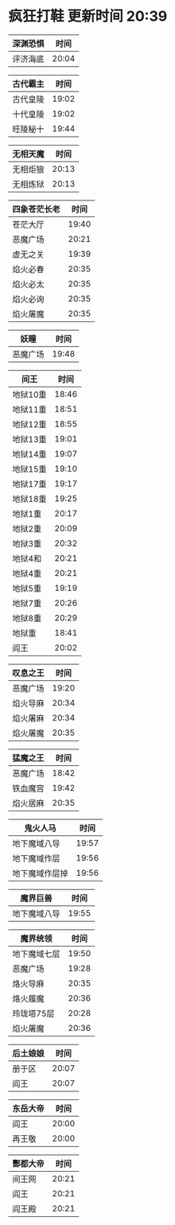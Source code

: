 # 疯狂打鞋 更新时间 20:39

| 深渊恐惧   | 时间    |
|--------|-------|
| 评济海底 | 20:04 |

| 古代霸主   | 时间    |
|--------|-------|
| 古代皇陵 | 19:02 |
| 十代皇陵 | 19:02 |
| 旺陵秘十 | 19:44 |

| 无相天魔   | 时间    |
|--------|-------|
| 无相炬狼 | 20:13 |
| 无相炼狱 | 20:13 |

| 四象苍茫长老   | 时间    |
|--------|-------|
| 苍茫大厅 | 19:40 |
| 恶魔广场 | 20:21 |
| 虚无之关 | 19:39 |
| 焰火必春 | 20:35 |
| 焰火必太 | 20:35 |
| 焰火必询 | 20:35 |
| 焰火屠魔 | 20:35 |

| 妖瞳   | 时间    |
|--------|-------|
| 恶魔广场 | 19:48 |

| 间王   | 时间    |
|--------|-------|
| 地狱10重 | 18:46 |
| 地狱11重 | 18:51 |
| 地狱12重 | 18:55 |
| 地狱13重 | 19:01 |
| 地狱14重 | 19:07 |
| 地狱15重 | 19:10 |
| 地狱17重 | 19:17 |
| 地狱18重 | 19:25 |
| 地狱1重 | 20:17 |
| 地狱2重 | 20:09 |
| 地狱3重 | 20:32 |
| 地狱4和 | 20:21 |
| 地狱4重 | 20:21 |
| 地狱5重 | 19:19 |
| 地狱7重 | 20:26 |
| 地狱8重 | 20:29 |
| 地狱重 | 18:41 |
| 阎王 | 20:02 |

| 叹息之王   | 时间    |
|--------|-------|
| 恶魔广场 | 19:20 |
| 焰火导麻 | 20:34 |
| 焰火屠麻 | 20:34 |
| 焰火屠魔 | 20:35 |

| 猛魔之王   | 时间    |
|--------|-------|
| 恶魔广场 | 18:42 |
| 铁血魔宫 | 19:42 |
| 焰火居麻 | 20:35 |

| 鬼火人马   | 时间    |
|--------|-------|
| 地下魔域八导 | 19:57 |
| 地下魔域作层 | 19:56 |
| 地下魔域作层掉 | 19:56 |

| 魔界巨兽   | 时间    |
|--------|-------|
| 地下魔域八导 | 19:55 |

| 魔界统领   | 时间    |
|--------|-------|
| 地下魔域七层 | 19:50 |
| 恶魔广场 | 19:28 |
| 烙火导麻 | 20:35 |
| 烙火履魔 | 20:36 |
| 玲珑塔75层 | 20:28 |
| 焰火屠魔 | 20:36 |

| 后土娘娘   | 时间    |
|--------|-------|
| 册于区 | 20:07 |
| 阎王 | 20:07 |

| 东岳大帝   | 时间    |
|--------|-------|
| 阎王 | 20:00 |
| 再王敬 | 20:00 |

| 酆都大帝   | 时间    |
|--------|-------|
| 间王网 | 20:21 |
| 阎王 | 20:21 |
| 阎王殿 | 20:21 |